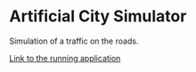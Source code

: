 # Artificial City Simulator #
Simulation of a traffic on the roads.

[Link to the running application](http://artificial-city-simulation.azurewebsites.net/)